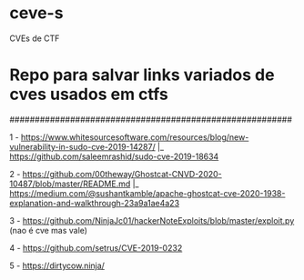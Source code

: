 # ceve-s
CVEs de CTF
# Repo para salvar links variados de cves usados em ctfs
########################################################

  
1 - https://www.whitesourcesoftware.com/resources/blog/new-vulnerability-in-sudo-cve-2019-14287/
|_ https://github.com/saleemrashid/sudo-cve-2019-18634

2 - https://github.com/00theway/Ghostcat-CNVD-2020-10487/blob/master/README.md
|_ https://medium.com/@sushantkamble/apache-ghostcat-cve-2020-1938-explanation-and-walkthrough-23a9a1ae4a23

3 - https://github.com/NinjaJc01/hackerNoteExploits/blob/master/exploit.py (nao é cve mas vale)

4 - https://github.com/setrus/CVE-2019-0232

5 - https://dirtycow.ninja/
